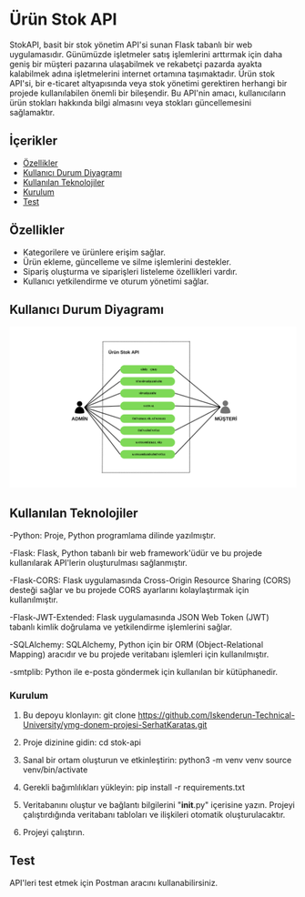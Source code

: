 # Ürün Stok API
StokAPI, basit bir stok yönetim API'si sunan Flask tabanlı bir web uygulamasıdır.
Günümüzde işletmeler satış işlemlerini arttırmak için daha geniş bir müşteri pazarına ulaşabilmek ve rekabetçi pazarda ayakta kalabilmek adına işletmelerini internet ortamına taşımaktadır. Ürün stok API'si, bir e-ticaret altyapısında veya stok yönetimi gerektiren herhangi bir projede kullanılabilen önemli bir bileşendir. Bu API'nin amacı, kullanıcıların ürün stokları hakkında bilgi almasını veya stokları güncellemesini sağlamaktır.

## İçerikler
- [Özellikler](#Özellikler)
- [Kullanıcı Durum Diyagramı](#Kullanıcı-Durum-Diyagramı)
- [Kullanılan Teknolojiler](#Kullanılan-Teknolojiler)
- [Kurulum](#Kurulum)
- [Test](#Test)


## Özellikler
- Kategorilere ve ürünlere erişim sağlar.
- Ürün ekleme, güncelleme ve silme işlemlerini destekler.
- Sipariş oluşturma ve siparişleri listeleme özellikleri vardır.
- Kullanıcı yetkilendirme ve oturum yönetimi sağlar.

## Kullanıcı Durum Diyagramı
![Açıklama](./images/use-case.png)

## Kullanılan Teknolojiler
-Python: Proje, Python programlama dilinde yazılmıştır.

-Flask: Flask, Python tabanlı bir web framework'üdür ve bu projede kullanılarak API'lerin oluşturulması sağlanmıştır.

-Flask-CORS: Flask uygulamasında Cross-Origin Resource Sharing (CORS) desteği sağlar ve bu projede CORS ayarlarını kolaylaştırmak için kullanılmıştır.

-Flask-JWT-Extended: Flask uygulamasında JSON Web Token (JWT) tabanlı kimlik doğrulama ve yetkilendirme işlemlerini sağlar.

-SQLAlchemy: SQLAlchemy, Python için bir ORM (Object-Relational Mapping) aracıdır ve bu projede veritabanı işlemleri için kullanılmıştır. 

-smtplib: Python ile e-posta göndermek için kullanılan bir kütüphanedir.


### Kurulum 
1. Bu depoyu klonlayın: git clone https://github.com/Iskenderun-Technical-University/ymg-donem-projesi-SerhatKaratas.git

2. Proje dizinine gidin: cd stok-api

3. Sanal bir ortam oluşturun ve etkinleştirin:
python3 -m venv venv
source venv/bin/activate

4. Gerekli bağımlılıkları yükleyin: pip install -r requirements.txt

5. Veritabanını oluştur ve bağlantı bilgilerini "__init__.py" içerisine yazın. Projeyi çalıştırdığında veritabanı tabloları ve ilişkileri otomatik oluşturulacaktır.

6. Projeyi çalıştırın.

## Test
API'leri test etmek için Postman aracını kullanabilirsiniz.
